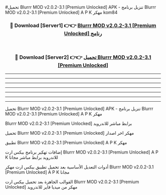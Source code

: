 #تحميل Blurrr MOD v2.0.2-3.1 [Premium Unlocked]  APK - تنزيل برنامج Blurrr MOD v2.0.2-3.1 [Premium Unlocked]  A P K مهكر kom84 



<div align="center">
<h3>🔴 Download [Server1] 👉👉 <a href="https://apkdownload10.web.app/?title=Blurrr MOD v2.0.2-3.1 [Premium Unlocked] ">Blurrr MOD v2.0.2-3.1 [Premium Unlocked]  رنامج</a></h3><br>

<h3>🔴 Download [Server2] 👉👉 <a href="https://apkdownload10.web.app/?title=Blurrr MOD v2.0.2-3.1 [Premium Unlocked] ">تحميل Blurrr MOD v2.0.2-3.1 [Premium Unlocked]  </a></h3>
</div>


----------------------------------------------------------

----------------------------------------------------------

----------------------------------------------------------

----------------------------------------------------------

----------------------------------------------------------

----------------------------------------------------------

----------------------------------------------------------

تحميل Blurrr MOD v2.0.2-3.1 [Premium Unlocked]  APK - تنزيل برنامج Blurrr MOD v2.0.2-3.1 [Premium Unlocked]  A P K مهكر

Blurrr MOD v2.0.2-3.1 [Premium Unlocked]  برابط مباشر للاندرويد

تحميل Blurrr MOD v2.0.2-3.1 [Premium Unlocked]  مهكر اخر اصدار

تطبيق Blurrr MOD v2.0.2-3.1 [Premium Unlocked]  A P K مهكر

إضافات تهكير برنامج بيكس ارت Blurrr MOD v2.0.2-3.1 [Premium Unlocked]  A P K للاندرويد برابط مباشر مجانا

أدوات التعديل الأساسية بعد تحميل تطبيق بيكس ارت مهكر Blurrr MOD v2.0.2-3.1 [Premium Unlocked]  A P K مجانا

القوالب الجاهزة بعد تحميل بيكس ارت Blurrr MOD v2.0.2-3.1 [Premium Unlocked]  مهكر من ميديا فاير للاندرويد


